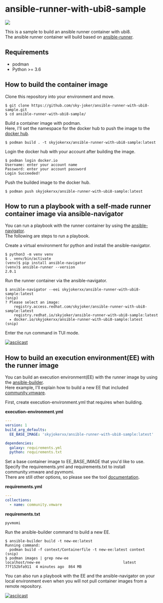 # ansible-runner-with-ubi8-sample

[![](https://img.shields.io/docker/image-size/skyjokerxx/ansible-runner-with-ubi8-sample?sort=date&style=for-the-badge)](https://hub.docker.com/r/skyjokerxx/ansible-runner-with-ubi8-sample)

This is a sample to build an ansible runner container with ubi8.  
The ansible runner container will build based on [ansible-runner](https://github.com/ansible/ansible-runner).

## Requirements

* podman
* Python >= 3.6

## How to build the container image

Clone this repository into your environment and move.

```
$ git clone https://github.com/sky-joker/ansible-runner-with-ubi8-sample.git
$ cd ansible-runner-with-ubi8-sample/
```

Build a container image with podman.  
Here, I'll set the namespace for the docker hub to push the image to the [docker hub](https://hub.docker.com/).

```
$ podman build . -t skyjokerxx/ansible-runner-with-ubi8-sample:latest
```

Login the docker hub with your account after building the image.

```
$ podman login docker.io
Username: enter your account name
Password: enter your account password
Login Succeeded!
```

Push the builded image to the docker hub.

```
$ podman push skyjokerxx/ansible-runner-with-ubi8-sample:latest
```

## How to run a playbook with a self-made runner container image via ansible-navigator

You can run a playbook with the runner container by using the [ansible-navigator](https://github.com/ansible/ansible-navigator).  
The following are steps to run a playbook.

Create a virtual environment for python and install the ansible-navigator.

```
$ python3 -m venv venv
$ . venv/bin/activate
(venv)$ pip install ansible-navigator
(venv)$ ansible-runner --version
2.0.1
```

Run the runner container via the ansible-navigator.

```
$ ansible-navigator --eei skyjokerxx/ansible-runner-with-ubi8-sample:latest
(snip)
? Please select an image:
    registry.access.redhat.com/skyjoker/ansible-runner-with-ubi8-sample:latest
    registry.redhat.io/skyjoker/ansible-runner-with-ubi8-sample:latest
  ▸ docker.io/skyjokerxx/ansible-runner-with-ubi8-sample:latest
(snip)
```

Enter the run command in TUI mode.

[![asciicast](https://asciinema.org/a/428894.svg)](https://asciinema.org/a/428894)

## How to build an execution environment(EE) with the runner image

You can build an execution environment(EE) with the runner image by using the [ansible-builder](https://github.com/ansible/ansible-builder).  
Here example, I'll explain how to build a new EE that included [community.vmware](https://github.com/ansible-collections/community.vmware).  

First, create execution-environment.yml that requires when building.  

**execution-environment.yml**

```yaml
---
version: 1
build_arg_defaults:
  EE_BASE_IMAGE: 'skyjokerxx/ansible-runner-with-ubi8-sample:latest'

dependencies:
  galaxy: requirements.yml
  python: requirements.txt
```

Set a base container image to EE_BASE_IMAGE that you'd like to use.  
Specify the requirements.yml and requirements.txt to install community.vmware and pyvmomi.  
There are still other options, so please see the tool [documentation](https://ansible-builder.readthedocs.io/en/latest/definition.html).

**requirements.yml**

```yaml
---
collections:
  - name: community.vmware
```

**requirements.txt**

```
pyvmomi
```

Run the ansible-builder command to build a new EE.

```
$ ansible-builder build -t new-ee:latest
Running command:
  podman build -f context/Containerfile -t new-ee:latest context
(snip)
$ podman images | grep new-ee
localhost/new-ee                                      latest  77f152bfa911  4 minutes ago  864 MB
```

You can also run a playbook with the EE and the ansible-navigator on your local environment even when you will not pull container images from a remote repository.

[![asciicast](https://asciinema.org/a/429397.svg)](https://asciinema.org/a/429397)

